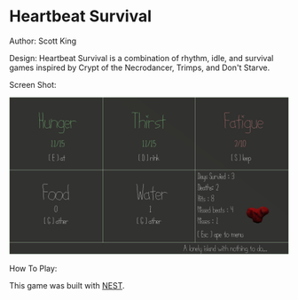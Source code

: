 # Heartbeat Survival

Author: Scott King

Design: Heartbeat Survival is a combination of rhythm, idle, and survival games inspired by Crypt of the Necrodancer, Trimps, and Don't Starve. 

Screen Shot:

![Screen Shot](screenshot.png)

How To Play:



This game was built with [NEST](NEST.md).

